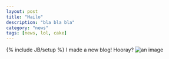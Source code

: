 ```yaml
---
layout: post
title: "Hailo"
description: "bla bla bla"
category: "news"
tags: [news, lol, cake]
---
```

{% include JB/setup %}
I made a new blog! Hooray?
<img src="http://i.imgur.com/0iQLURU.jpg" alt="an image" >